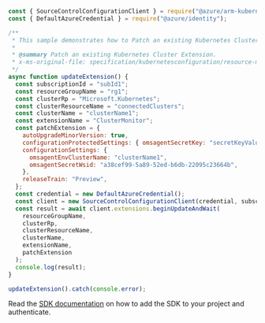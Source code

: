```javascript
const { SourceControlConfigurationClient } = require("@azure/arm-kubernetesconfiguration");
const { DefaultAzureCredential } = require("@azure/identity");

/**
 * This sample demonstrates how to Patch an existing Kubernetes Cluster Extension.
 *
 * @summary Patch an existing Kubernetes Cluster Extension.
 * x-ms-original-file: specification/kubernetesconfiguration/resource-manager/Microsoft.KubernetesConfiguration/stable/2022-03-01/examples/PatchExtension.json
 */
async function updateExtension() {
  const subscriptionId = "subId1";
  const resourceGroupName = "rg1";
  const clusterRp = "Microsoft.Kubernetes";
  const clusterResourceName = "connectedClusters";
  const clusterName = "clusterName1";
  const extensionName = "ClusterMonitor";
  const patchExtension = {
    autoUpgradeMinorVersion: true,
    configurationProtectedSettings: { omsagentSecretKey: "secretKeyValue01" },
    configurationSettings: {
      omsagentEnvClusterName: "clusterName1",
      omsagentSecretWsid: "a38cef99-5a89-52ed-b6db-22095c23664b",
    },
    releaseTrain: "Preview",
  };
  const credential = new DefaultAzureCredential();
  const client = new SourceControlConfigurationClient(credential, subscriptionId);
  const result = await client.extensions.beginUpdateAndWait(
    resourceGroupName,
    clusterRp,
    clusterResourceName,
    clusterName,
    extensionName,
    patchExtension
  );
  console.log(result);
}

updateExtension().catch(console.error);
```

Read the [SDK documentation](https://github.com/Azure/azure-sdk-for-js/blob/%40azure%2Farm-kubernetesconfiguration_5.0.0/sdk/kubernetesconfiguration/arm-kubernetesconfiguration/README.md) on how to add the SDK to your project and authenticate.
